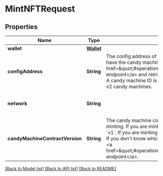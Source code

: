 # MintNFTRequest

## Properties
Name | Type | Description | Notes
------------ | ------------- | ------------- | -------------
**wallet** | [**Wallet**](Wallet.md) |  | 
**configAddress** | **String** | The config address of the candy machine. You can retrieve this if you have the candy machine ID using &lt;a href&#x3D;\&quot;#operation/solanaGetCandyMachineDetails\&quot;&gt;this endpoint&lt;/a&gt; and retrieving the &#x60;config_address&#x60; from the response.  A candy machine ID is the same thing as a configuration address for v2 candy machines.  | 
**network** | **String** |  | [optional] [default to .devnet]
**candyMachineContractVersion** | **String** | The candy machine contract of the candy machine from which you&#39;re minting. If you are minting from a &#x60;v1&#x60; candy machine ID, set this to &#x60;v1&#x60;. If you are minting from a &#x60;v2&#x60; candy machine ID, set this to &#x60;v2&#x60;. If you don&#39;t know which the version of your candy machine, check out &lt;a href&#x3D;\&quot;#operation/solanaGetAccountIsCandyMachine\&quot;&gt;this endpoint&lt;/a&gt;.  | [optional] [default to .v1]

[[Back to Model list]](../README.md#documentation-for-models) [[Back to API list]](../README.md#documentation-for-api-endpoints) [[Back to README]](../README.md)


